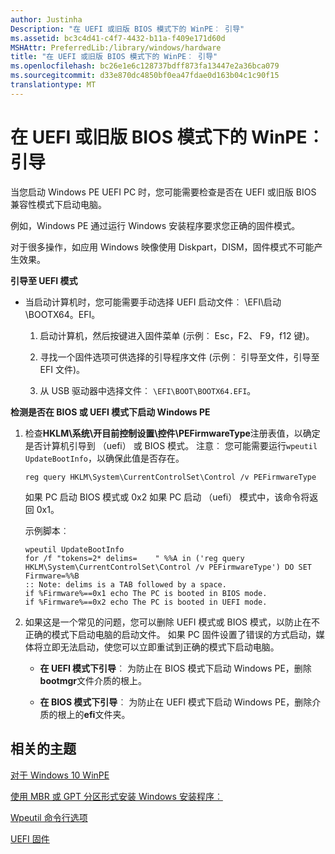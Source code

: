 ```yaml
---
author: Justinha
Description: "在 UEFI 或旧版 BIOS 模式下的 WinPE︰ 引导"
ms.assetid: bc3c4d41-c4f7-4432-b11a-f409e171d60d
MSHAttr: PreferredLib:/library/windows/hardware
title: "在 UEFI 或旧版 BIOS 模式下的 WinPE︰ 引导"
ms.openlocfilehash: bc26e1e6c128737bdff873fa13447e2a36bca079
ms.sourcegitcommit: d33e870dc4850bf0ea47fdae0d163b04c1c90f15
translationtype: MT
---
```

# <a name="winpe-boot-in-uefi-or-legacy-bios-mode"></a>在 UEFI 或旧版 BIOS 模式下的 WinPE︰ 引导


当您启动 Windows PE UEFI PC 时，您可能需要检查是否在 UEFI 或旧版 BIOS 兼容性模式下启动电脑。

例如，Windows PE 通过运行 Windows 安装程序要求您正确的固件模式。

对于很多操作，如应用 Windows 映像使用 Diskpart，DISM，固件模式不可能产生效果。

**引导至 UEFI 模式**

-   当启动计算机时，您可能需要手动选择 UEFI 启动文件︰ \\EFI\\启动\\BOOTX64。EFI。

    1.  启动计算机，然后按键进入固件菜单 (示例︰ Esc，F2、 F9，f12 键)。

    2.  寻找一个固件选项可供选择的引导程序文件 (示例︰ 引导至文件，引导至 EFI 文件)。

    3.  从 USB 驱动器中选择文件︰ `\EFI\BOOT\BOOTX64.EFI`。

**检测是否在 BIOS 或 UEFI 模式下启动 Windows PE**

1.  检查**HKLM\\系统\\开目前控制设置\\控件\\PEFirmwareType**注册表值，以确定是否计算机引导到 （uefi） 或 BIOS 模式。 注意︰ 您可能需要运行`wpeutil UpdateBootInfo`，以确保此值是否存在。

    ``` syntax
    reg query HKLM\System\CurrentControlSet\Control /v PEFirmwareType
    ```

    如果 PC 启动 BIOS 模式或 0x2 如果 PC 启动 （uefi） 模式中，该命令将返回 0x1。

    示例脚本︰

    ``` syntax
    wpeutil UpdateBootInfo
    for /f "tokens=2* delims=    " %%A in ('reg query HKLM\System\CurrentControlSet\Control /v PEFirmwareType') DO SET Firmware=%%B
    :: Note: delims is a TAB followed by a space.
    if %Firmware%==0x1 echo The PC is booted in BIOS mode.
    if %Firmware%==0x2 echo The PC is booted in UEFI mode.
    ```

2.  如果这是一个常见的问题，您可以删除 UEFI 模式或 BIOS 模式，以防止在不正确的模式下启动电脑的启动文件。 如果 PC 固件设置了错误的方式启动，媒体将立即无法启动，使您可以立即重试到正确的模式下启动电脑。

    -   **在 UEFI 模式下引导**︰ 为防止在 BIOS 模式下启动 Windows PE，删除**bootmgr**文件介质的根上。

    -   **在 BIOS 模式下引导**︰ 为防止在 UEFI 模式下启动 Windows PE，删除介质的根上的**efi**文件夹。

## <a name="span-idrelatedtopicsspanrelated-topics"></a><span id="related_topics"></span>相关的主题


[对于 Windows 10 WinPE](winpe-intro.md)

[使用 MBR 或 GPT 分区形式安装 Windows 安装程序︰](windows-setup-installing-using-the-mbr-or-gpt-partition-style.md)

[Wpeutil 命令行选项](wpeutil-command-line-options.md)

[UEFI 固件](uefi-firmware.md)

 

 






